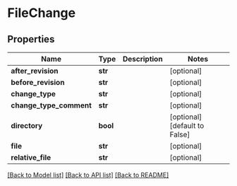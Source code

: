 # FileChange

## Properties
Name | Type | Description | Notes
------------ | ------------- | ------------- | -------------
**after_revision** | **str** |  | [optional] 
**before_revision** | **str** |  | [optional] 
**change_type** | **str** |  | [optional] 
**change_type_comment** | **str** |  | [optional] 
**directory** | **bool** |  | [optional] [default to False]
**file** | **str** |  | [optional] 
**relative_file** | **str** |  | [optional] 

[[Back to Model list]](../README.md#documentation-for-models) [[Back to API list]](../README.md#documentation-for-api-endpoints) [[Back to README]](../README.md)


